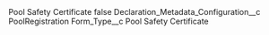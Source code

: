 <?xml version="1.0" encoding="UTF-8"?>
<CustomMetadata xmlns="http://soap.sforce.com/2006/04/metadata" xmlns:xsi="http://www.w3.org/2001/XMLSchema-instance" xmlns:xsd="http://www.w3.org/2001/XMLSchema">
    <label>Pool Safety Certificate</label>
    <protected>false</protected>
    <values>
        <field>Declaration_Metadata_Configuration__c</field>
        <value xsi:type="xsd:string">PoolRegistration</value>
    </values>
    <values>
        <field>Form_Type__c</field>
        <value xsi:type="xsd:string">Pool Safety Certificate</value>
    </values>
</CustomMetadata>
